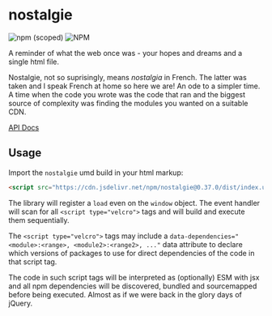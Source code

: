 # nostalgie

![npm (scoped)](https://img.shields.io/npm/v/nostalgie?style=flat-square)
![NPM](https://img.shields.io/npm/l/nostalgie?style=flat-square)

A reminder of what the web once was - your hopes and dreams and a single html file.

Nostalgie, not so suprisingly, means _nostalgia_ in French. The latter was taken and I speak French at home so here we are! An ode to a simpler time. A time when the code you wrote was the code that ran and the biggest source of complexity was finding the modules you wanted on a suitable CDN.

[API Docs](https://github.com/ggoodman/velcro/tree/v0.37.0/docs/nostalgie.md)

## Usage

Import the `nostalgie` umd build in your html markup:

```html
<script src="https://cdn.jsdelivr.net/npm/nostalgie@0.37.0/dist/index.umd.js"></script>
```

The library will register a `load` even on the `window` object. The event handler will scan for all `<script type="velcro">` tags and will build and execute them sequentially.

The `<script type="velcro">` tags may include a `data-dependencies="<module>:<range>, <module2>:<range2>, ..."` data attribute to declare which versions of packages to use for direct dependencies of the code in that script tag.

The code in such script tags will be interpreted as (optionally) ESM with jsx and all npm dependencies will be discovered, bundled and sourcemapped before being executed. Almost as if we were back in the glory days of jQuery.
